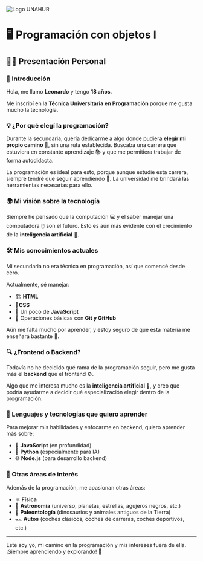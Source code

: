 ![Logo UNAHUR](./UNAHUR.png)  

# 🖥️ Programación con objetos I  
## 🙋‍♂️ Presentación Personal  

### 🏁 Introducción  
Hola, me llamo **Leonardo** y tengo **18 años**.  

Me inscribí en la **Técnica Universitaria en Programación** porque me gusta mucho la tecnología.  

### 💡 ¿Por qué elegí la programación?  
Durante la secundaria, quería dedicarme a algo donde pudiera **elegir mi propio camino** 🚀, sin una ruta establecida. Buscaba una carrera que estuviera en constante aprendizaje 📚 y que me permitiera trabajar de forma autodidacta.  

La programación es ideal para esto, porque aunque estudie esta carrera, siempre tendré que seguir aprendiendo 🔄. La universidad me brindará las herramientas necesarias para ello.  

### 🌍 Mi visión sobre la tecnología  
Siempre he pensado que la computación 💻 y el saber manejar una computadora 🖱️ son el futuro. Esto es aún más evidente con el crecimiento de la **inteligencia artificial** 🤖.  

### 🛠️ Mis conocimientos actuales  
Mi secundaria no era técnica en programación, así que comencé desde cero.  

Actualmente, sé manejar:  
- 🏗️ **HTML**   
- 🎨**CSS**   
- 📜 Un poco de **JavaScript**   
- 🔗 Operaciones básicas con **Git y GitHub**   

Aún me falta mucho por aprender, y estoy seguro de que esta materia me enseñará bastante 📖.  

### 🔍 ¿Frontend o Backend?  
Todavía no he decidido qué rama de la programación seguir, pero me gusta más el **backend** que el frontend ⚙️.  

Algo que me interesa mucho es la **inteligencia artificial** 🤯, y creo que podría ayudarme a decidir qué especialización elegir dentro de la programación.  

### 🚀 Lenguajes y tecnologías que quiero aprender  
Para mejorar mis habilidades y enfocarme en backend, quiero aprender más sobre:  
- 📜 **JavaScript** (en profundidad)   
- 🐍 **Python** (especialmente para IA)   
- 🌐 **Node.js** (para desarrollo backend)   

### 🎯 Otras áreas de interés  
Además de la programación, me apasionan otras áreas:  
- ⚛️ **Física**   
- 🌌 **Astronomía** (universo, planetas, estrellas, agujeros negros, etc.)   
- 🦖 **Paleontología** (dinosaurios y animales antiguos de la Tierra) 
- 🏎️ **Autos** (coches clásicos, coches de carreras, coches deportivos, etc.) 

---  
Este soy yo, mi camino en la programación y mis intereses fuera de ella. ¡Siempre aprendiendo y explorando! 🌟  
 
